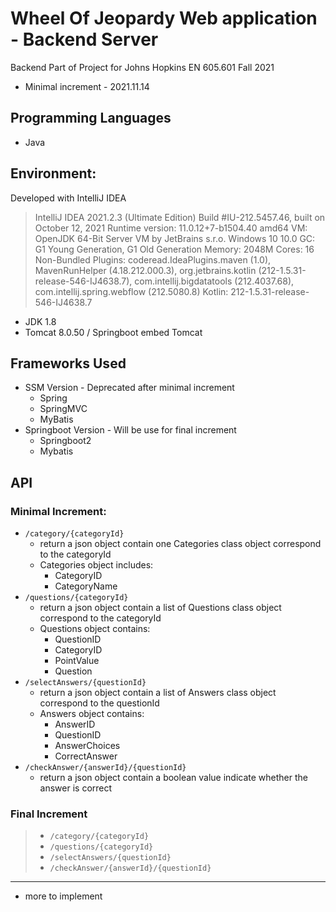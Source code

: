 # Wheel Of Jeopardy Web application - Backend Server

Backend Part of Project for Johns Hopkins EN 605.601 Fall 2021

- Minimal increment - 2021.11.14

## Programming Languages
- Java

## Environment:
Developed with IntelliJ IDEA
> IntelliJ IDEA 2021.2.3 (Ultimate Edition)
> Build #IU-212.5457.46, built on October 12, 2021
> Runtime version: 11.0.12+7-b1504.40 amd64
> VM: OpenJDK 64-Bit Server VM by JetBrains s.r.o.
> Windows 10 10.0
> GC: G1 Young Generation, G1 Old Generation
> Memory: 2048M
> Cores: 16
> Non-Bundled Plugins: coderead.IdeaPlugins.maven (1.0), MavenRunHelper (4.18.212.000.3), org.jetbrains.kotlin (212-1.5.31-release-546-IJ4638.7), com.intellij.bigdatatools (212.4037.68), com.intellij.spring.webflow (212.5080.8)
> Kotlin: 212-1.5.31-release-546-IJ4638.7

- JDK 1.8
- Tomcat 8.0.50 / Springboot embed Tomcat

## Frameworks Used
- SSM Version - Deprecated after minimal increment
  - Spring
  - SpringMVC
  - MyBatis
- Springboot Version - Will be use for final increment 
  - Springboot2
  - Mybatis

## API

### Minimal Increment:

- `/category/{categoryId}`
  - return a json object contain one Categories class object correspond to the categoryId 
  - Categories object includes:
    - CategoryID 
    - CategoryName
- `/questions/{categoryId}`
  - return a json object contain a list of Questions class object correspond to the categoryId
  - Questions object contains:
    - QuestionID
    - CategoryID
    - PointValue
    - Question
- `/selectAnswers/{questionId}`
  - return a json object contain a list of Answers class object correspond to the questionId
  - Answers object contains: 
    - AnswerID
    - QuestionID
    - AnswerChoices
    - CorrectAnswer
- `/checkAnswer/{answerId}/{questionId}`
  - return a json object contain a boolean value indicate whether the answer is correct

### Final Increment

> - `/category/{categoryId}`
> - `/questions/{categoryId}`
> - `/selectAnswers/{questionId}`
> - `/checkAnswer/{answerId}/{questionId}`
------
- more to implement